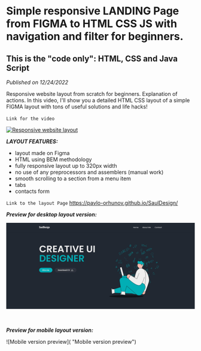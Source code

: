 # Simple responsive LANDING Page from FIGMA to HTML CSS JS with navigation and filter for beginners. <br>

## This is the "code only": HTML, CSS and Java Script <br>

_Published on 12/24/2022_ <br>

Responsive website layout from scratch for beginners. Explanation of actions. In this video, I'll show you a detailed HTML CSS layout of a simple FIGMA layout with tons of useful solutions and life hacks!

`Link for the video`

[![Responsive website layout](https://i3.ytimg.com/vi/H-a0tMcrYCg/hqdefault.jpg "Responsive website layout")](https://youtu.be/H-a0tMcrYCg?t=7)

**_LAYOUT FEATURES:_**

- layout made on Figma
- HTML using BEM methodology
- fully responsive layout up to 320px width
- no use of any preprocessors and assemblers (manual work)
- smooth scrolling to a section from a menu item
- tabs
- contacts form

`Link to the layout Page`
https://pavlo-orhunov.github.io/SaulDesign/
<br>

**_Preview for desktop layout version:_**

![Desktop version preview](https://github.com/Pavlo-Orhunov/SaulDesign/blob/master/img/desktop.jpg "Desktop version preview")

<br>

**_Preview for mobile layout version:_**

![Mobile version preview]( "Mobile version preview")
